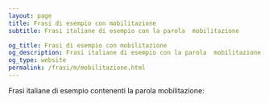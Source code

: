 ```yaml
---
layout: page
title: Frasi di esempio con mobilitazione 
subtitle: Frasi italiane di esempio con la parola  mobilitazione

og_title: Frasi di esempio con mobilitazione 
og_description: Frasi italiane di esempio con la parola  mobilitazione
og_type: website
permalink: /frasi/m/mobilitazione.html
---
```


Frasi italiane di esempio contenenti la parola mobilitazione:


